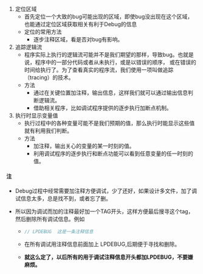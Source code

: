 1. 定位区域
   * 首先定位一个大致的bug可能出现的区域，即使bug没出现在这个区域，也能通过定位区域获取相关有利于Debug的信息
   * 定位的常用方法
     * 逐步注释区域，看是否对bug有影响。
2. 追踪逻辑流
   * 程序实际上执行的逻辑流可能并不是我们期望的那样，导致bug。也就是说，程序中的一部分代码或者从未执行，或是以错误的顺序， 或在错误的时间给执行了。为了查看真实的程序流，我们使用一项叫做追踪（tracing）的技术。
   * 方法
     * 通过在关键位置加注释，输出信息，这样我们就可以通过输出信息判断逻辑流。
     * 借助相关程序，比如调试程序提供的逐步执行加断点机制。
3. 执行时显示变量值
   * 执行过程中的各种变量可能不是我们预期的值，那么执行时能显示这些值就有利用我们判断。
   * 方法
     * 加注释，输出关心的变量的某一时刻的值。
     * 利用调试程序的逐步执行和断点功能可以看到任意变量的任一时刻的值。

#### 注

* Debug过程中经常需要加注释方便调试，少了还好，如果设计多文件，加了调试信息太多，总是找不到，或者忘了删。

* 所以因为调试而加的注释最好加一个TAG开头，这样方便最后搜寻这个tag，然后删除所有调试信息。例如

  * ```C++
    // LPDEBUG  这是一条注释信息
    ```

  * 在所有调试用注释信息前面加上 LPDEBUG,后期便于寻找和删除。

  * **就这么定了，以后所有的用于调试注释信息开头都加LPDEBUG，不要嫌麻烦。**